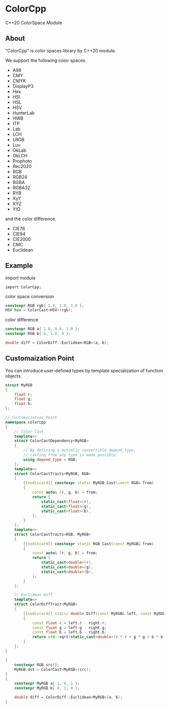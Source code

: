 ﻿# ColorCpp
C++20 ColorSpace Module

## About
"ColorCpp" is color spaces library by C++20 module.

We support the following color spaces.

- A98
- CMY
- CMYK
- DisplayP3
- Hex
- HSI
- HSL
- HSV
- HunterLab
- HWB
- ITP
- Lab
- LCH
- LRGB
- Luv
- OkLab
- OkLCH
- Prophoto
- Rec2020
- RGB
- RGB24
- RGBA
- RGBA32
- RYB
- XyY
- XYZ
- YIQ

and the color difference.

- CIE76
- CIE94
- CIE2000
- CMC
- Euclidean

## Example

import module
```
import ColorCpp;
```


color space conversion

```cpp
constexpr RGB rgb{ 1.0, 1.0, 1.0 };
HSV hsv = ColorCast<HSV>(rgb);
```

color difference

```cpp
constexpr RGB a{ 1.0, 0.0, 1.0 };
constexpr RGB b{ 0, 1.0, 0 };

double diff = ColorDiff::Euclidean<RGB>(a, b);
```

## Customaization Point

You can introduce user-defined types by template specialization of function objects.

```cpp
struct MyRGB
{
    float r;
    float g;
    float b;
};

// Customaization Point
namespace colorcpp
{
    // Color Cast
    template<>
    struct ColorCastDependency<MyRGB>
    {
        // By defining a mutually convertible depend_type,
        // casting from any type is made possible.
        using depend_type = RGB;
    };
    template<>
    struct ColorCastTraits<MyRGB, RGB>
    {
        [[nodiscard]] constexpr static MyRGB Cast(const RGB& from)
        {
            const auto& [r, g, b] = from;
            return {
                static_cast<float>(r),
                static_cast<float>(g),
                static_cast<float>(b),
            };
        }
    };
    template<>
    struct ColorCastTraits<RGB, MyRGB>
    {
        [[nodiscard]] constexpr static RGB Cast(const MyRGB& from)
        {
            const auto& [r, g, b] = from;
            return {
                static_cast<double>(r),
                static_cast<double>(g),
                static_cast<double>(b),
            };
        }
    };

    // Euclidean Diff
    template<>
    struct ColorDiffTrait<MyRGB>
    {
        [[nodiscard]] static double Diff(const MyRGB& left, const MyRGB& right)
        {
            const float r = left.r - right.r;
            const float g = left.g - right.g;
            const float b = left.b - right.b;
            return std::sqrt(static_cast<double>(r * r + g * g + b * b));
        }
    };
}

```

```cpp
{
    constexpr RGB src{};
    MyRGB dst = ColorCast<MyRGB>(src);
}
{
    constexpr MyRGB a{ 1, 0, 1 };
    constexpr MyRGB b{ 0, 1, 0 };

    double diff = ColorDiff::Euclidean<MyRGB>(a, b);
}
```